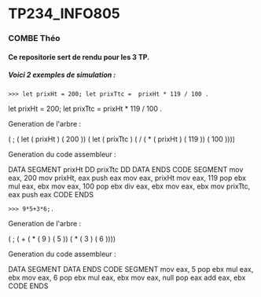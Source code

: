 # TP234_INFO805
### COMBE Théo

#### Ce repositorie sert de rendu pour les 3 TP.

##### Voici 2 exemples de simulation :

```>>> let prixHt = 200; let prixTtc =  prixHt * 119 / 100 .```

let prixHt = 200;
let prixTtc =  prixHt * 119 / 100 .

Generation de l'arbre :

( ;  ( let  ( prixHt ) ( 200 )) ( let  ( prixTtc ) ( /  ( *  ( prixHt ) ( 119 )) ( 100 ))))

Generation du code assembleur :

DATA SEGMENT
        prixHt DD
        prixTtc DD
DATA ENDS
CODE SEGMENT
        mov eax, 200
        mov prixHt, eax
        push eax
        mov eax, prixHt
        mov eax, 119
        pop ebx
        mul eax, ebx
        mov eax, 100
        pop ebx
        div eax, ebx
        mov eax, ebx
        mov prixTtc, eax
        push eax
CODE ENDS

```>>> 9*5+3*6;.```

Generation de l'arbre :

( ;  ( +  ( *  ( 9 ) ( 5 )) ( *  ( 3 ) ( 6 ))))

Generation du code assembleur :

DATA SEGMENT
DATA ENDS
CODE SEGMENT
        mov eax, 5
        pop ebx
        mul eax, ebx
        mov eax, 6
        pop ebx
        mul eax, ebx
        mov eax, null
        pop eax
        add eax, ebx
CODE ENDS
